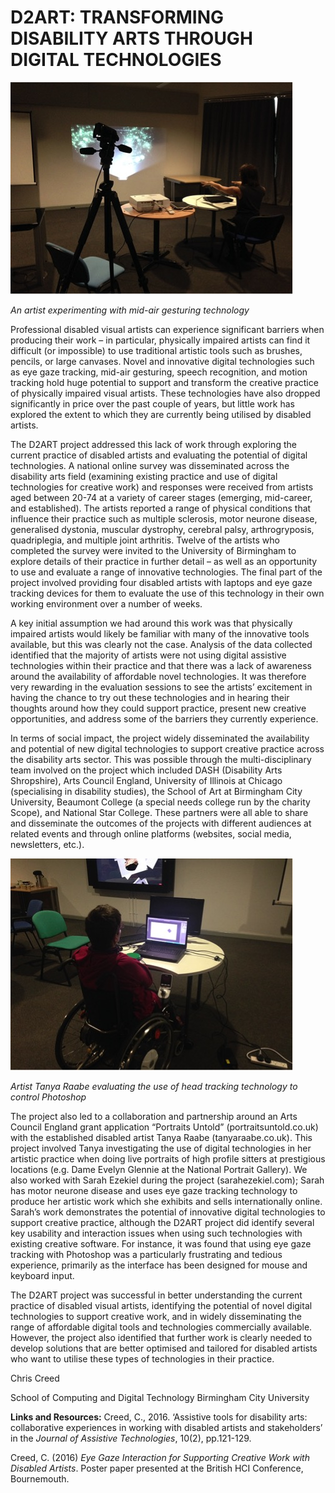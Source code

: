 # D2ART: TRANSFORMING DISABILITY ARTS THROUGH DIGITAL TECHNOLOGIES

![Image](Images/D2ART_Image1.jpg)

_An artist experimenting with mid-air gesturing technology_


Professional disabled visual artists can experience significant barriers when producing their work – in particular, physically impaired artists can find it difficult (or impossible) to use traditional artistic tools such as brushes, pencils, or large canvases. Novel and innovative digital technologies such as eye gaze tracking, mid-air gesturing, speech recognition, and motion tracking hold huge potential to support and transform the creative practice of physically impaired visual artists. These technologies have also dropped significantly in price over the past couple of years, but little work has explored the extent to which they are currently being utilised by disabled artists.

The D2ART project addressed this lack of work through exploring the current practice of disabled artists and evaluating the potential of digital technologies. A national online survey was disseminated across the disability arts field (examining existing practice and use of digital technologies for creative work) and responses were received from artists aged between 20-74 at a variety of career stages (emerging, mid-career, and established). The artists reported a range of physical conditions that influence their practice such as multiple sclerosis, motor neurone disease, generalised dystonia, muscular dystrophy, cerebral palsy, arthrogryposis, quadriplegia, and multiple joint arthritis. Twelve of the artists who completed the survey were invited to the University of Birmingham to explore details of their practice in further detail – as well as an opportunity to use and evaluate a range of innovative technologies. The final part of the project involved providing four disabled artists with laptops and eye gaze tracking devices for them to evaluate the use of this technology in their own working environment over a number of weeks.

A key initial assumption we had around this work was that physically impaired artists would likely be familiar with many of the innovative tools available, but this was clearly not the case. Analysis of the data collected identified that the majority of artists were not using digital assistive technologies within their practice and that there was a lack of awareness around the availability of affordable novel technologies. It was therefore very rewarding in the evaluation sessions to see the artists’ excitement in having the chance to try out these technologies and in hearing their thoughts around how they could support practice, present new creative opportunities, and address some of the barriers they currently experience.

In terms of social impact, the project widely disseminated the availability and potential of new digital technologies to support creative practice across the disability arts sector. This was possible through the multi-disciplinary team involved on the project which included DASH (Disability Arts Shropshire), Arts Council England, University of Illinois at Chicago (specialising in disability studies), the School of Art at Birmingham City University, Beaumont College (a special needs college run by the charity Scope), and National Star College. These partners were all able to share and disseminate the outcomes of the projects with different audiences at related events and through online platforms (websites, social media, newsletters, etc.). 

![Image](Images/D2ART_Image2.jpg)

_Artist Tanya Raabe evaluating the use of head tracking technology to control Photoshop_

The project also led to a collaboration and partnership around an Arts Council England grant application “Portraits Untold” (portraitsuntold.co.uk) with the established disabled artist Tanya Raabe (tanyaraabe.co.uk). This project involved Tanya investigating the use of digital technologies in her artistic practice when doing live portraits of high profile sitters at prestigious locations (e.g. Dame Evelyn Glennie at the National Portrait Gallery). We also worked with Sarah Ezekiel during the project (sarahezekiel.com); Sarah has motor neurone disease and uses eye gaze tracking technology to produce her artistic work which she exhibits and sells internationally online. Sarah’s work demonstrates the potential of innovative digital technologies to support creative practice, although the D2ART project did identify several key usability and interaction issues when using such technologies with existing creative software. For instance, it was found that using eye gaze tracking with Photoshop was a particularly frustrating and tedious experience, primarily as the interface has been designed for mouse and keyboard input.

The D2ART project was successful in better understanding the current practice of disabled visual artists, identifying the potential of novel digital technologies to support creative work, and in widely disseminating the range of affordable digital tools and technologies commercially available. However, the project also identified that further work is clearly needed to develop solutions that are better optimised and tailored for disabled artists who want to utilise these types of technologies in their practice.

Chris Creed

School of Computing and Digital Technology
Birmingham City University


**Links and Resources:**
Creed, C., 2016. ‘Assistive tools for disability arts: collaborative experiences in working with disabled artists and stakeholders’ in the _Journal of Assistive Technologies_, 10(2), pp.121-129.

Creed, C. (2016) _Eye Gaze Interaction for Supporting Creative Work with Disabled Artists_. Poster paper presented at the British HCI Conference, Bournemouth.




